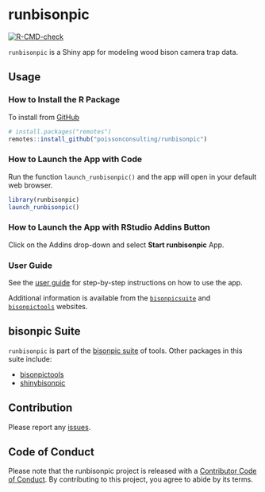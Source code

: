 
# runbisonpic

<!-- badges: start -->

[![R-CMD-check](https://github.com/poissonconsulting/runbisonpic/actions/workflows/R-CMD-check.yaml/badge.svg)](https://github.com/poissonconsulting/runbisonpic/actions/workflows/R-CMD-check.yaml)
<!-- badges: end -->

`runbisonpic` is a Shiny app for modeling wood bison camera trap data.

## Usage

### How to Install the R Package

To install from
[GitHub](https://github.com/poissonconsulting/runbisonpic)

``` r
# install.packages("remotes")
remotes::install_github("poissonconsulting/runbisonpic")
```

### How to Launch the App with Code

Run the function `launch_runbisonpic()` and the app will open in your
default web browser.

``` r
library(runbisonpic)
launch_runbisonpic()
```

### How to Launch the App with RStudio Addins Button

Click on the Addins drop-down and select **Start runbisonpic** App.

### User Guide

See the [user
guide](https://poissonconsulting.github.io/bisonpicsuite/bisonpic-user-guide.html)
for step-by-step instructions on how to use the app.

Additional information is available from the
[`bisonpicsuite`](https://poissonconsulting.github.io/bisonpicsuite/)
and
[`bisonpictools`](https://poissonconsulting.github.io/bisonpictools/)
websites.

## bisonpic Suite

`runbisonpic` is part of the [bisonpic
suite](https://github.com/poissonconsulting/bisonpicsuite) of tools.
Other packages in this suite include:

- [bisonpictools](https://github.com/poissonconsulting/bisonpictools)
- [shinybisonpic](https://github.com/poissonconsulting/shinybisonpic)

## Contribution

Please report any
[issues](https://github.com/poissonconsulting/runbisonpic/issues).

## Code of Conduct

Please note that the runbisonpic project is released with a [Contributor
Code of
Conduct](https://contributor-covenant.org/version/2/1/CODE_OF_CONDUCT.html).
By contributing to this project, you agree to abide by its terms.
